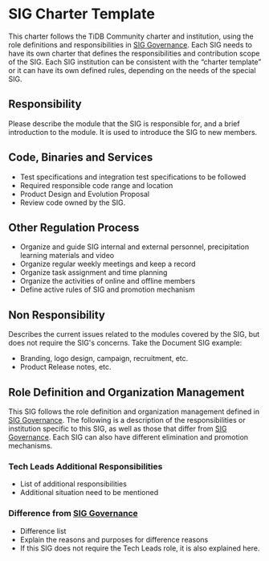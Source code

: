 # SIG Charter Template

This charter follows the TiDB Community charter and institution, using the role definitions and responsibilities in [SIG Governance](sig-governance.md). Each SIG needs to have its own charter that defines the responsibilities and contribution scope of the SIG. Each SIG institution can be consistent with the “charter template” or it can have its own defined rules, depending on the needs of the special SIG.

## Responsibility

Please describe the module that the SIG is responsible for, and a brief introduction to the module. It is used to introduce the SIG to new members.

## Code, Binaries and Services

- Test specifications and integration test specifications to be followed
- Required responsible code range and location
- Product Design and Evolution Proposal
- Review code owned by the SIG.

## Other Regulation Process

- Organize and guide SIG internal and external personnel, precipitation learning materials and video
- Organize regular weekly meetings and keep a record
- Organize task assignment and time planning
- Organize the activities of online and offline members
- Define active rules of SIG and promotion mechanism

## Non Responsibility

Describes the current issues related to the modules covered by the SIG, but does not require the SIG's concerns. Take the Document SIG example:

- Branding, logo design, campaign, recruitment, etc.
- Product Release notes, etc.

## Role Definition and Organization Management

This SIG follows the role definition and organization management defined in [SIG Governance](sig-governance.md). The following is a description of the responsibilities or institution specific to this SIG, as well as those that differ from [SIG Governance](sig-governance.md). Each SIG can also have different elimination and promotion mechanisms.

### Tech Leads Additional Responsibilities

- List of additional responsibilities
- Additional situation need to be mentioned

### Difference from [SIG Governance](sig-governance.md)

- Difference list
- Explain the reasons and purposes for difference reasons
- If this SIG does not require the Tech Leads role, it is also explained here.
